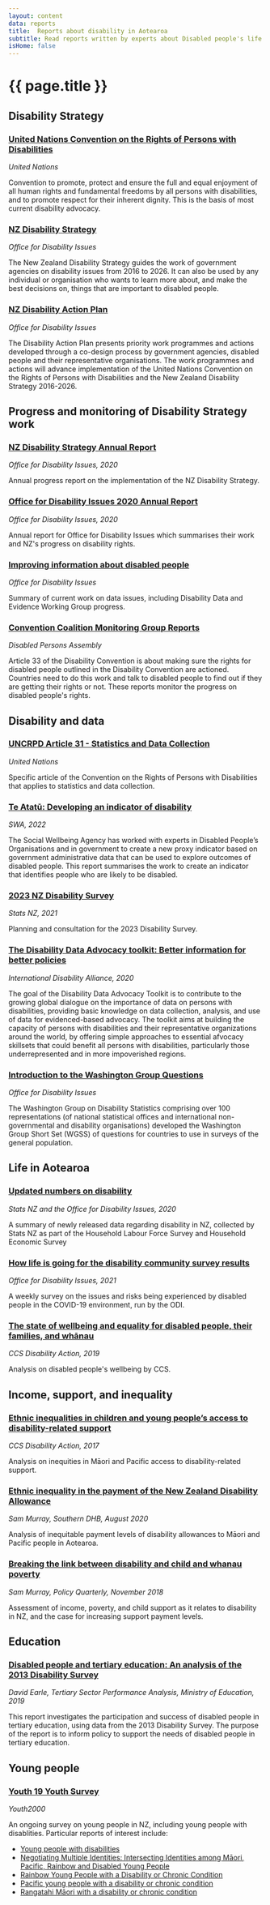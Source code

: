 ```yaml
---
layout: content
data: reports
title:  Reports about disability in Aotearoa
subtitle: Read reports written by experts about Disabled people's life in Aotearoa
isHome: false
---
```


# {{ page.title }}

## Disability Strategy

### [United Nations Convention on the Rights of Persons with Disabilities](https://www.un.org/development/desa/disabilities/convention-on-the-rights-of-persons-with-disabilities/convention-on-the-rights-of-persons-with-disabilities-2.html)

_United Nations_

Convention to promote, protect and ensure the full and equal enjoyment of all human rights and fundamental freedoms by all persons with disabilities, and to promote respect for their inherent dignity. This is the basis of most current disability advocacy.

### [NZ Disability Strategy](https://www.odi.govt.nz/nz-disability-strategy/)

_Office for Disability Issues_

The New Zealand Disability Strategy guides the work of government agencies on disability issues from 2016 to 2026.
It can also be used by any individual or organisation who wants to learn more about, and make the best decisions on, things that are important to disabled people.

### [NZ Disability Action Plan](https://www.odi.govt.nz/disability-action-plan-2/)

_Office for Disability Issues_

The Disability Action Plan presents priority work programmes and actions developed through a co-design process by government agencies, disabled people and their representative organisations. The work programmes and actions will advance implementation of the United Nations Convention on the Rights of Persons with Disabilities and the New Zealand Disability Strategy 2016-2026.

## Progress and monitoring of Disability Strategy work

### [NZ Disability Strategy Annual Report](https://www.odi.govt.nz/nz-disability-strategy/about-the-strategy/new-zealand-disability-strategy-2016-2026/2017-annual-report/)

_Office for Disability Issues, 2020_

Annual progress report on the implementation of the NZ Disability Strategy.

### [Office for Disability Issues 2020 Annual Report](https://www.odi.govt.nz/about-us/corporate-publications/annual-report-2020/)

_Office for Disability Issues, 2020_

Annual report for Office for Disability Issues which summarises their work and NZ's progress on disability rights.

### [Improving information about disabled people](https://www.odi.govt.nz/guidance-and-resources/improving-information-about-disabled-people/)

_Office for Disability Issues_

Summary of current work on data issues, including Disability Data and Evidence Working Group progress.

### [Convention Coalition Monitoring Group Reports](https://www.dpa.org.nz/resources/sector-resources/the-convention-disability-rights-in-aotearoa-new-zealand)

_Disabled Persons Assembly_

Article 33 of the Disability Convention is about making sure the rights for disabled people outlined in the Disability Convention are actioned. Countries need to do this work and talk to disabled people to find out if they are getting their rights or not. These reports monitor the progress on disabled people's rights.

## Disability and data

### [UNCRPD Article 31 - Statistics and Data Collection](https://www.google.com/url?q=https://www.un.org/development/desa/disabilities/convention-on-the-rights-of-persons-with-disabilities/article-31-statistics-and-data-collection.html)

_United Nations_

Specific article of the Convention on the Rights of Persons with Disabilities that applies to statistics and data collection.

### [Te Atatū: Developing an indicator of disability](https://swa.govt.nz/publications/Te-Atatu-Developing-an-indicator-of-disability)

_SWA, 2022_

The Social Wellbeing Agency has worked with experts in Disabled People’s Organisations and in government to create a new proxy indicator based on government administrative data that can be used to explore outcomes of disabled people. This report summarises the work to create an indicator that identifies people who are likely to be disabled.

### [2023 NZ Disability Survey](https://www.stats.govt.nz/consultations/disability-survey-2023-consultation)

_Stats NZ, 2021_

Planning and consultation for the 2023 Disability Survey.

### [The Disability Data Advocacy toolkit: Better information for better policies](https://www.internationaldisabilityalliance.org/blog/disability-data-advocacy-toolkit-better-information-better-policies)

_International Disability Alliance, 2020_

The goal of the Disability Data Advocacy Toolkit is to contribute to the growing global dialogue on the importance of data on persons with disabilities, providing basic knowledge on data collection, analysis, and use of data for evidenced-based advocacy. The toolkit aims at building the capacity of persons with disabilities and their representative organizations around the world, by offering simple approaches to essential afvocacy skillsets that could benefit all persons with disabilities, particularly those underrepresented and in more impoverished regions. 

### [Introduction to the Washington Group Questions](https://www.odi.govt.nz/guidance-and-resources/an-explanation-of-the-washington-group-short-set-of-questions-on-disability/)

_Office for Disability Issues_

The Washington Group on Disability Statistics comprising over 100 representations (of national statistical offices and international non-governmental and disability organisations) developed the Washington Group Short Set (WGSS) of questions for countries to use in surveys of the general population.


## Life in Aotearoa

### [Updated numbers on disability](https://www.odi.govt.nz/whats-happening/updated-numbers-on-disability-from-stats-nz/)

_Stats NZ and the Office for Disability Issues, 2020_

A summary of newly released data regarding disability in NZ, collected by Stats NZ as part of the Household Labour Force Survey and Household Economic Survey

### [How life is going for the disability community survey results](https://www.odi.govt.nz/guidance-and-resources/how-life-is-going-for-the-disability-co/)

_Office for Disability Issues, 2021_

A weekly survey on the issues and risks being experienced by disabled people in the COVID-19 environment, run by the ODI.

### [The state of wellbeing and equality for disabled people, their families, and whānau](https://www.ccsdisabilityaction.org.nz/assets/resource-files/The-State-of-wellbeing-and-equality-FINAL-ONLINE2.pdf)

_CCS Disability Action, 2019_

Analysis on disabled people's wellbeing by CCS.

## Income, support, and inequality

### [Ethnic inequalities in children and young people’s access to disability-related support](https://www.ccsdisabilityaction.org.nz/assets/resource-files/Ethnic-inequality-in-access-to-disability-related-support.pdf)

_CCS Disability Action, 2017_

Analysis on inequities in Māori and Pacific access to disability-related support.

### [Ethnic inequality in the payment of the New Zealand Disability Allowance](https://www.researchgate.net/publication/343431748_Ethnic_inequality_in_the_payment_of_the_New_Zealand_Disability_Allowance_with_tables)

_Sam Murray, Southern DHB, August 2020_

Analysis of inequitable payment levels of disability allowances to Māori and Pacific people in Aotearoa.

### [Breaking the link between disability and child and whanau poverty](https://ojs.victoria.ac.nz/pq/article/view/5151)

_Sam Murray, Policy Quarterly, November 2018_

Assessment of income, poverty, and child support as it relates to disability in NZ, and the case for increasing support payment levels.

## Education

### [Disabled people and tertiary education: An analysis of the 2013 Disability Survey](https://www.educationcounts.govt.nz/publications/80898/disabled-people-and-tertiary-education)

_David Earle, Tertiary Sector Performance Analysis, Ministry of Education, 2019_

This report investigates the participation and success of disabled people in tertiary education, using data from the 2013 Disability Survey. The purpose of the report is to inform policy to support the needs of disabled people in tertiary education.

## Young people

### [Youth 19 Youth Survey](https://www.youth19.ac.nz/publications)

_Youth2000_

An ongoing survey on young people in NZ, including young people with disablities. Particular reports of interest include:
- [Young people with disabilities](https://static1.squarespace.com/static/5bdbb75ccef37259122e59aa/t/6184806e7f75f066263cacef/1636073585149/Youth19+Disability+Brief.pdf)
- [Negotiating Multiple Identities: Intersecting Identities among Māori, Pacific, Rainbow and Disabled Young People](https://static1.squarespace.com/static/5bdbb75ccef37259122e59aa/t/60dd227e2226ae499706dd69/1625105031254/Youth19+Intersectionality+Report_FINAL_2021_print.pdf)
- [Rainbow Young People with a Disability or Chronic Condition](https://static1.squarespace.com/static/5bdbb75ccef37259122e59aa/t/60dd20e1444f0152696d2066/1625104611662/Youth19+Brief_Rainbow+young+people+with+a+disability+or+chronic+condition.pdf)
- [Pacific young people with a disability or chronic condition](https://www.youth19.ac.nz/s/Youth19-Brief_Pacific-young-people-with-a-disability-or-chronic-condition-jlwt.pdf)
- [Rangatahi Māori with a disability or chronic condition](https://www.youth19.ac.nz/s/Youth19-Brief_Rangatahi-with-a-disability-or-chronic-condition.pdf)